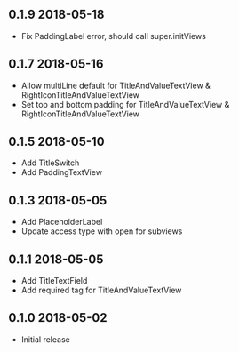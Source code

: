 ## 0.1.9 2018-05-18

* Fix PaddingLabel error, should call super.initViews

## 0.1.7 2018-05-16

* Allow multiLine default for TitleAndValueTextView & RightIconTitleAndValueTextView
* Set top and bottom padding for TitleAndValueTextView & RightIconTitleAndValueTextView

## 0.1.5 2018-05-10

* Add TitleSwitch
* Add PaddingTextView

## 0.1.3 2018-05-05

* Add PlaceholderLabel
* Update access type with open for subviews

## 0.1.1 2018-05-05

* Add TitleTextField
* Add required tag for TitleAndValueTextView

## 0.1.0 2018-05-02

* Initial release